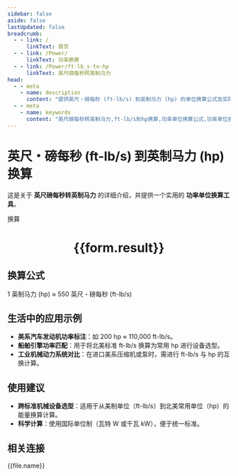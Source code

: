```yaml
---
sidebar: false
aside: false
lastUpdated: false
breadcrumb:
  - - link: /
      linkText: 首页
  - - link: /Power/
      linkText: 功率换算
  - - link: /Power/ft-lb_s-to-hp
      linkText: 英尺磅每秒转英制马力
head:
  - - meta
    - name: description
      content: "提供英尺・磅每秒 (ft-lb/s) 到英制马力 (hp) 的单位换算公式及实际应用场景。"
  - - meta
    - name: keywords
      content: "英尺磅每秒转英制马力,ft-lb/s到hp换算,功率单位换算公式,功率单位换算工具,美系机械设备与动力系统功率单位"
---
```

# 英尺・磅每秒 (ft-lb/s) 到英制马力 (hp) 换算

这是关于 **英尺磅每秒转英制马力** 的详细介绍，并提供一个实用的 **功率单位换算工具**。

<script setup>
import { onMounted,reactive,inject ,ref  } from 'vue'
import { NButton,NForm ,NFormItem,NInput,NInputNumber,NSelect,NCard,useMessage ,NGrid ,NGi } from 'naive-ui'
import { defineClientComponent } from 'vitepress'
import { Power } from '../../files';
const convert = inject('convert')
const options =  [
  { "label": "英尺・磅每秒 (ft-lb/s)","value": "ft-lb/s" },
  { "label": "英制马力 (hp)","value": "hp" }
];
const formRef = ref(null);
const rules = {
  number:{
    required: true,
    type: 'number',
    trigger: "blur"
  },
  to:{
    required: true,
    trigger: "select"
  },
  from:{
    required: true,
    trigger: "select"
  }
}
const form = reactive({
  number:null,
  to:'',
  from:'',
  result:'',
  title:'英尺磅每秒转英制马力',
})
const convertHandler = (e) => {
   e.preventDefault();
  formRef.value?.validate((errors)=>{
    if (!errors) {
      form.result = `${form.number}${form.from} = ${convert(form.number).from(form.from).to(form.to)}${form.to}`
    }
  })
}
</script>

<n-form size="large" :model="form" ref='formRef' :rules="rules">
  <n-form-item label="数值"  path="number">
    <n-input-number size="large" style="width:100%" :min="0" v-model:value="form.number"   placeholder="请输入要换算的数值" />
  </n-form-item>
  <n-form-item label="从" path="from">
    <n-select  size="large" :options="options" v-model:value="form.from" placeholder="请选择原始单位" />
  </n-form-item>
  <n-form-item label="到" path="to">
    <n-select  size="large" :options="options" v-model:value="form.to" placeholder="请选择换算单位" />
  </n-form-item>
  <n-form-item>
    <n-button type="primary" style="width:100%" @click="convertHandler">换算</n-button>
  </n-form-item>
</n-form>
<n-card  embedded :bordered="false" hoverable>
  <div  style="text-align:center">
    <h1>{{form.result}}</h1>
  </div>
</n-card>

## 换算公式

1 英制马力 (hp) ≈ 550 英尺・磅每秒 (ft-lb/s)

## 生活中的应用示例

- **美系汽车发动机功率标注**：如 200 hp ≈ 110,000 ft-lb/s。
- **船舶引擎功率匹配**：用于将北美标准 ft-lb/s 换算为常用 hp 进行设备选型。
- **工业机械动力系统对比**：在进口美系压缩机或泵时，需进行 ft-lb/s 与 hp 的互换计算。

## 使用建议

- **跨标准机械设备选型**：适用于从美制单位（ft-lb/s）到北美常用单位（hp）的能量换算计算。
- **科学计算**：使用国际单位制（瓦特 W 或千瓦 kW），便于统一标准。

## 相关连接
<n-grid x-gap="12" :cols="3">
  <n-gi v-for="(file,index) in Power" :key="index">
    <n-button
      text
      tag="a"
      :href="file.path"
      type="primary"
    >
      {{file.name}}
    </n-button>
  </n-gi>
</n-grid>